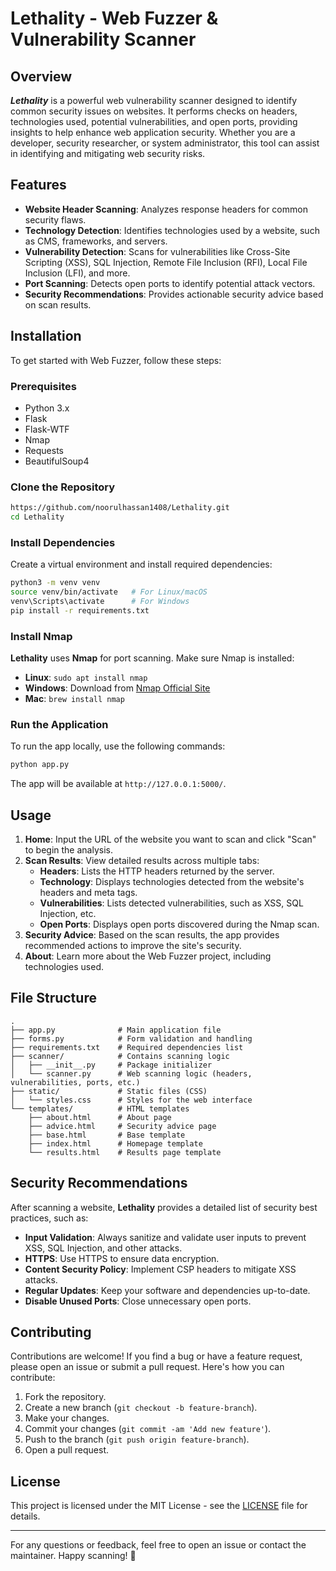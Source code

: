 # Lethality - Web Fuzzer & Vulnerability Scanner

## Overview

_**Lethality**_ is a powerful web vulnerability scanner designed to identify common security issues on websites. It performs checks on headers, technologies used, potential vulnerabilities, and open ports, providing insights to help enhance web application security. Whether you are a developer, security researcher, or system administrator, this tool can assist in identifying and mitigating web security risks.

## Features

- **Website Header Scanning**: Analyzes response headers for common security flaws.
- **Technology Detection**: Identifies technologies used by a website, such as CMS, frameworks, and servers.
- **Vulnerability Detection**: Scans for vulnerabilities like Cross-Site Scripting (XSS), SQL Injection, Remote File Inclusion (RFI), Local File Inclusion (LFI), and more.
- **Port Scanning**: Detects open ports to identify potential attack vectors.
- **Security Recommendations**: Provides actionable security advice based on scan results.

## Installation

To get started with Web Fuzzer, follow these steps:

### Prerequisites

- Python 3.x
- Flask
- Flask-WTF
- Nmap
- Requests
- BeautifulSoup4

### Clone the Repository

```bash
https://github.com/noorulhassan1408/Lethality.git
cd Lethality
```

### Install Dependencies

Create a virtual environment and install required dependencies:

```bash
python3 -m venv venv
source venv/bin/activate   # For Linux/macOS
venv\Scripts\activate      # For Windows
pip install -r requirements.txt
```

### Install Nmap

**Lethality** uses **Nmap** for port scanning. Make sure Nmap is installed:

- **Linux**: `sudo apt install nmap`
- **Windows**: Download from [Nmap Official Site](https://nmap.org/download.html)
- **Mac**: `brew install nmap`

### Run the Application

To run the app locally, use the following commands:

```bash
python app.py
```

The app will be available at `http://127.0.0.1:5000/`.

## Usage

1. **Home**: Input the URL of the website you want to scan and click "Scan" to begin the analysis.
2. **Scan Results**: View detailed results across multiple tabs:
   - **Headers**: Lists the HTTP headers returned by the server.
   - **Technology**: Displays technologies detected from the website's headers and meta tags.
   - **Vulnerabilities**: Lists detected vulnerabilities, such as XSS, SQL Injection, etc.
   - **Open Ports**: Displays open ports discovered during the Nmap scan.
3. **Security Advice**: Based on the scan results, the app provides recommended actions to improve the site's security.
4. **About**: Learn more about the Web Fuzzer project, including technologies used.

## File Structure

```
.
├── app.py              # Main application file
├── forms.py            # Form validation and handling
├── requirements.txt    # Required dependencies list
├── scanner/            # Contains scanning logic
│   ├── __init__.py     # Package initializer
│   └── scanner.py      # Web scanning logic (headers, vulnerabilities, ports, etc.)
├── static/             # Static files (CSS)
│   └── styles.css      # Styles for the web interface
└── templates/          # HTML templates
    ├── about.html      # About page
    ├── advice.html     # Security advice page
    ├── base.html       # Base template
    ├── index.html      # Homepage template
    └── results.html    # Results page template
```

## Security Recommendations

After scanning a website, **Lethality** provides a detailed list of security best practices, such as:

- **Input Validation**: Always sanitize and validate user inputs to prevent XSS, SQL Injection, and other attacks.
- **HTTPS**: Use HTTPS to ensure data encryption.
- **Content Security Policy**: Implement CSP headers to mitigate XSS attacks.
- **Regular Updates**: Keep your software and dependencies up-to-date.
- **Disable Unused Ports**: Close unnecessary open ports.

## Contributing

Contributions are welcome! If you find a bug or have a feature request, please open an issue or submit a pull request. Here's how you can contribute:

1. Fork the repository.
2. Create a new branch (`git checkout -b feature-branch`).
3. Make your changes.
4. Commit your changes (`git commit -am 'Add new feature'`).
5. Push to the branch (`git push origin feature-branch`).
6. Open a pull request.

## License

This project is licensed under the MIT License - see the [LICENSE](LICENSE) file for details.

---

For any questions or feedback, feel free to open an issue or contact the maintainer. Happy scanning! 🚀
